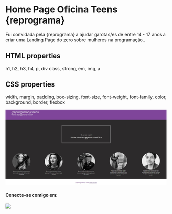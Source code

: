 <h1>Home Page Oficina Teens {reprograma}</h1>

<p>Fui convidada pela {reprograma} a ajudar garotas/es de entre 14 - 17 anos a criar uma Landing Page do zero sobre mulheres na programação..</p>

<h2><strong>HTML properties</strong></h2>
<p>h1, h2, h3, h4, p, div class, strong, em, img, a</p>

<h2><strong>CSS properties</strong></h2>
<p>width, margin, padding, box-sizing, font-size, font-weight, font-family, color, background, border, flexbox</p>

<img src="imagem/homepageteens.jpg" alt="foto da Landing Page que desenvolvemos na oficina." />

#### Conecte-se comigo em:
<div>

<A  href  =  "https://www.linkedin.com/in/souzlari"  target=  "_blank"><img  src=  "https://img.shields.io/badge/LinkedIn-0077B5?style=for-the-badge&logo=linkedin&logoColor=white" >

</div>
